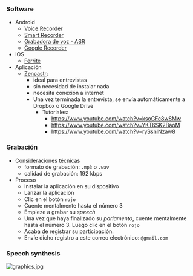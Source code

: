 ### Software

* Android
    - [Voice Recorder](https://play.google.com/store/apps/details?id=com.media.bestrecorder.audiorecorder&hl=en_US)
    - [Smart Recorder](https://play.google.com/store/apps/details?id=com.andrwq.recorder)
    - [Grabadora de voz - ASR](https://play.google.com/store/apps/details?id=com.nll.asr)
    - [Google Recorder](https://play.google.com/store/apps/details?id=com.google.android.apps.recorder&hl=en_US)
* iOS
    - [Ferrite](https://apps.apple.com/es/app/ferrite/id1018780185)
* Aplicación
    - [Zencastr](https://zencastr.com/): 
        - ideal para entrevistas
        - sin necesidad de instalar nada
        - necesita conexión a internet
        - Una vez terminada la entrevista, se envía automáticamente a Dropbox o Google Drive
            - Tutoriales:
                - https://www.youtube.com/watch?v=ksoGFc8w8Mw
                - https://www.youtube.com/watch?v=YKT6SK2BaoM
                - https://www.youtube.com/watch?v=rySsnlNzaw8

### Grabación
* Consideraciones técnicas
    - formato de grabación: `.mp3` o `.wav`
    - calidad de grabación: 192 kbps
* Proceso
    * Instalar la aplicación en su dispositivo
    * Lanzar la aplicación
    * Clic en el botón `rojo`
    * Cuente mentalmente hasta el número 3
    * Empieze a grabar su _speech_
    * Una vez que haya finalizado su _parlamento_, cuente mentalmente hasta el número 3. Luego clic en el botón `rojo`
    * Acaba de registrar su participación.
    * Envíe dicho registro a este correo electrónico: `@gmail.com`
    
### Speech synthesis
![graphics.jpg](https://bitbucket.org/repo/48bkkAE/images/122964169-sound_routing.jpg)